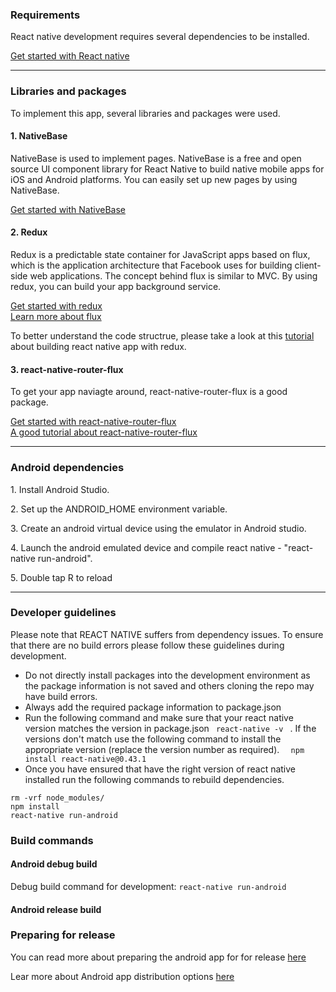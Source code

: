<h3> Requirements </h3>

<p> React native development requires several dependencies to be installed.</p>
<a target="_blank" href="https://facebook.github.io/react-native/docs/getting-started.html"> Get started with React native</a>
<br/>

<hr/>

<h3>Libraries and packages</h3>
<p>To implement this app, several libraries and packages were used.</p>
<h4>1. NativeBase</h4>
<p> NativeBase is used to implement pages. NativeBase is a free and open source UI component library for React Native to build native mobile apps for iOS and Android platforms. You can easily set up new pages by using NativeBase.</p>
<a target="_blank" href="https://docs.nativebase.io/">Get started with NativeBase</a>

<br/>

<h4>2. Redux</h4>
<p>Redux is a predictable state container for JavaScript apps based on flux, which is the application architecture that Facebook uses for building client-side web applications. The concept behind flux is similar to MVC. By using redux, you can build your app background service.</p>
<a href="http://redux.js.org/">Get started with redux</a>
<br/>
<a href="https://facebook.github.io/flux/">Learn more about flux</a>
<br/>
<p>To better understand the code structrue, please take a look at this <a href="https://www.youtube.com/watch?v=3msLwu25SQY&list=PLk083BmAphjtGWyZUuo1BiCS_ZAgps6j5">tutorial</a> about building react native app with redux.</p>

<h4>3. react-native-router-flux</h4>
<p>To get your app naviagte around, react-native-router-flux is a good package.</p>
<a href="https://github.com/aksonov/react-native-router-flux">Get started with react-native-router-flux</a>
<br/>
<a href="https://medium.com/differential/react-native-basics-using-react-native-router-flux-f11e5128aff9">A good tutorial about react-native-router-flux</a>

<hr/>
<h3> Android dependencies </h3>
<p>  1. Install Android Studio. </p>
<p>  2. Set up the ANDROID_HOME environment variable. </p>
<p>  3. Create an android virtual device using the emulator in Android studio.  </p>
<p>  4. Launch the android emulated device and compile react native - "react-native run-android". </p>
<p>  5. Double tap R to reload
<hr/>


### Developer guidelines
Please note that REACT NATIVE suffers from dependency issues. To ensure that there are no build errors please follow these guidelines during development.
* Do not directly install packages into the development environment as the package information is not saved and others cloning the repo may have build errors.
* Always add the required package information to package.json
* Run the following command and make sure that your react native version matches the version in package.json
```  react-native -v  ``` .  If the versions don't match use the following command to install the appropriate version (replace the version number as required).
```   npm install react-native@0.43.1   ```
* Once you have ensured that have the right version of react native installed run the following commands to rebuild dependencies.
``` 
rm -vrf node_modules/
npm install
react-native run-android
```


### Build commands

#### Android debug build
Debug build command for development: ``` react-native run-android ```


#### Android release build


### Preparing for release
You can read more about preparing the android app for for release [here](https://developer.android.com/studio/publish/preparing.html)

Lear more about Android app distribution options [here](https://developer.android.com/distribute/marketing-tools/alternative-distribution.html)

